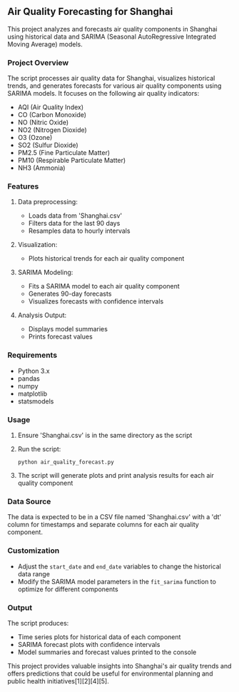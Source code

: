 ## Air Quality Forecasting for Shanghai

This project analyzes and forecasts air quality components in Shanghai using historical data and SARIMA (Seasonal AutoRegressive Integrated Moving Average) models.

### Project Overview

The script processes air quality data for Shanghai, visualizes historical trends, and generates forecasts for various air quality components using SARIMA models. It focuses on the following air quality indicators:

- AQI (Air Quality Index)
- CO (Carbon Monoxide)
- NO (Nitric Oxide)
- NO2 (Nitrogen Dioxide)
- O3 (Ozone)
- SO2 (Sulfur Dioxide)
- PM2.5 (Fine Particulate Matter)
- PM10 (Respirable Particulate Matter)
- NH3 (Ammonia)

### Features

1. Data preprocessing:
   - Loads data from 'Shanghai.csv'
   - Filters data for the last 90 days
   - Resamples data to hourly intervals

2. Visualization:
   - Plots historical trends for each air quality component

3. SARIMA Modeling:
   - Fits a SARIMA model to each air quality component
   - Generates 90-day forecasts
   - Visualizes forecasts with confidence intervals

4. Analysis Output:
   - Displays model summaries
   - Prints forecast values

### Requirements

- Python 3.x
- pandas
- numpy
- matplotlib
- statsmodels

### Usage

1. Ensure 'Shanghai.csv' is in the same directory as the script
2. Run the script:
   ```
   python air_quality_forecast.py
   ```

3. The script will generate plots and print analysis results for each air quality component

### Data Source

The data is expected to be in a CSV file named 'Shanghai.csv' with a 'dt' column for timestamps and separate columns for each air quality component.

### Customization

- Adjust the `start_date` and `end_date` variables to change the historical data range
- Modify the SARIMA model parameters in the `fit_sarima` function to optimize for different components

### Output

The script produces:
- Time series plots for historical data of each component
- SARIMA forecast plots with confidence intervals
- Model summaries and forecast values printed to the console

This project provides valuable insights into Shanghai's air quality trends and offers predictions that could be useful for environmental planning and public health initiatives[1][2][4][5].
